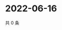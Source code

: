 # 2022-06-16

共 0 条

<!-- BEGIN WEIBO -->
<!-- 最后更新时间 Thu Jun 16 2022 20:32:04 GMT+0800 (China Standard Time) -->

<!-- END WEIBO -->
